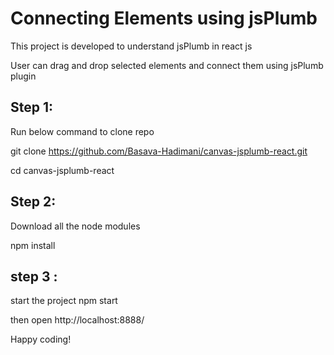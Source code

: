# Connecting Elements using jsPlumb


This project is developed to understand jsPlumb in react js

User can drag and drop selected elements and connect them using jsPlumb plugin

Step 1:
-------

Run below command to clone repo

git clone https://github.com/Basava-Hadimani/canvas-jsplumb-react.git

cd canvas-jsplumb-react

Step 2:
-------

Download all the node modules

npm install

step 3 :
--------

start the project
npm start

then open http://localhost:8888/

Happy coding!
